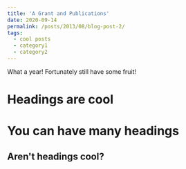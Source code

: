 ```yaml
---
title: 'A Grant and Publications'
date: 2020-09-14
permalink: /posts/2013/08/blog-post-2/
tags:
  - cool posts
  - category1
  - category2
---
```


What a year! Fortunately still have some fruit!

Headings are cool
======

You can have many headings
======

Aren't headings cool?
------
